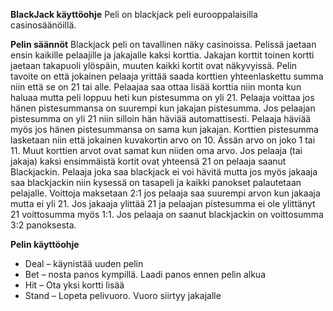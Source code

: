 ﻿**BlackJack käyttöohje** 
   Peli on blackjack peli eurooppalaisilla casinosäänöillä.

**Pelin säännöt**
   Blackjack peli on tavallinen näky casinoissa. Pelissä jaetaan ensin kaikille pelaajille ja jakajalle kaksi korttia. Jakajan korttit toinen kortti jaetaan takapuoli ylöspäin, muuten kaikki kortit ovat näkyvyissä. Pelin tavoite on että jokainen pelaaja yrittää saada korttien yhteenlaskettu summa niin että se on 21 tai alle. 
Pelaajaa saa ottaa lisää korttia niin monta kun haluaa mutta peli loppuu heti kun pistesumma on yli 21. Pelaaja voittaa jos hänen pistesummansa on suurempi kun jakajan pistesumma. Jos pelaajan pistesumma on yli
21 niin silloin hän häviää automattisesti. Pelaaja häviää myös jos hänen pistesummansa on sama kun jakajan.
Korttien pistesumma lasketaan niin että jokainen kuvakortin arvo on 10. Ässän arvo on joko 1 tai 11. Muut korttien arvot ovat samat kun niiden oma arvo. Jos pelaaja (tai jakaja) kaksi ensimmäistä kortit ovat yhteensä 21 on pelaaja saanut Blackjackin. Pelaaja joka saa blackjack ei voi hävitä mutta jos myös jakaaja saa blackjackin niin kysessä on tasapeli ja kaikki panokset palautetaan pelajalle.
Voittoja maksetaan 2:1 jos pelaaja saa suurempi arvon kun jakaaja mutta ei yli 21. Jos jakaaja ylittää 21 ja pelaajan pistesumma ei ole ylittänyt 21 voittosumma myös 1:1.
Jos pelaaja on saanut blackjackin on voittosumma 3:2 panoksesta.


**Pelin käyttöohje** 
* Deal – käynistää uuden pelin
* Bet – nosta panos kympillä. Laadi panos ennen pelin alkua
* Hit – Ota yksi kortti lisää
* Stand – Lopeta pelivuoro. Vuoro siirtyy jakajalle


